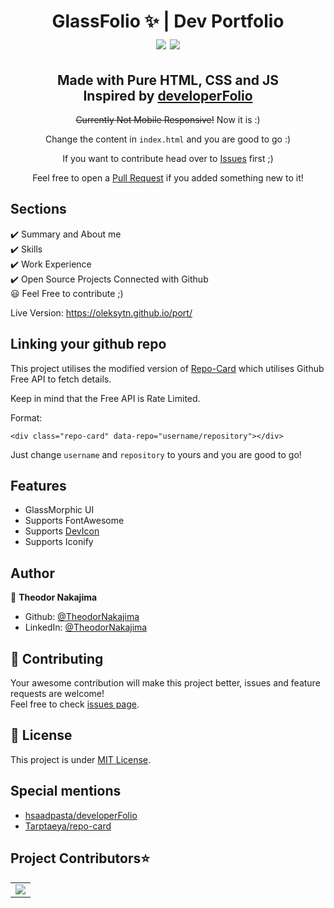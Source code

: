 <h1 align="center"> GlassFolio ✨ | Dev Portfolio
<br>
<a href="https://github.com/OlekSytn/port/blob/master/LICENSE"><img src="https://img.shields.io/github/license/OlekSytn/port?color=blue"/></a> <a href="https://github.com/OlekSytn/port/stargazers"><img src="https://img.shields.io/github/stars/OlekSytn/port"></a>

</h1>

<h2 align="center">
Made with Pure HTML, CSS and JS   <br>
Inspired by <a href="https://github.com/saadpasta/developerFolio/">developerFolio</a>
</h2>

<p align="center"><strike>Currently Not Mobile Responsive!</strike> Now it is :)</p>

<p align="center">Change the content in <code>index.html</code> and you are good to go :)</p>

<p align="center">If you want to contribute head over to <a href="https://github.com/OlekSytn/port/issues">Issues</a> first ;)</p>
<p align="center">Feel free to open a <a href="https://github.com/OlekSytn/port/issues">Pull Request</a> if you added something new to it!</p>

## Sections

✔️ Summary and About me\
✔️ Skills\
✔️ Work Experience\
✔️ Open Source Projects Connected with Github\
😃 Feel Free to contribute ;)

Live Version: https://oleksytn.github.io/port/

## Linking your github repo

This project utilises the modified version of <a href="https://github.com/Tarptaeya/repo-card">Repo-Card</a> which utilises Github Free API to fetch details.

Keep in mind that the Free API is Rate Limited.

Format:

```
<div class="repo-card" data-repo="username/repository"></div>
```

Just change `username` and `repository` to yours and you are good to go!

## Features

- GlassMorphic UI
- Supports FontAwesome
- Supports <a href="https://github.com/devicons/devicon">DevIcon</a>
- Supports Iconify

## Author

👤 **Theodor Nakajima**

- Github: [@TheodorNakajima](https://github.com/OlekSytn/)
- LinkedIn: [@TheodorNakajima](https://www.linkedin.com/in/theodor-nakajima-66129b273/)

## 🤝 Contributing

Your awesome contribution will make this project better, issues and feature requests are welcome!<br />Feel free to check [issues page](https://github.com/OlekSytn/port/issues).

## 📝 License

This project is under [MIT License](https://github.com/OlekSytn/port/blob/main/LICENSE).

## Special mentions

- <a href="https://github.com/saadpasta/developerFolio/">hsaadpasta/developerFolio</a>
- <a href="https://github.com/Tarptaeya/repo-card">Tarptaeya/repo-card</a>

## Project Contributors⭐

<table align="center">
<tr>
<td>
<a href="https://github.com/OlekSytn/port/graphs/contributors" align="center">
  <img src="https://contrib.rocks/image?repo=AmreshSinha/port" /> 
</a>
</td>
</tr>
</table>
